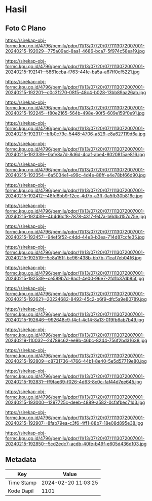 # Hasil

## Foto C Plano

https://sirekap-obj-formc.kpu.go.id/4796/pemilu/pdpr/11/13/07/20/07/1113072007001-20240215-192029--775a09ad-8aa1-4686-bca7-5f974c58ea19.jpg

https://sirekap-obj-formc.kpu.go.id/4796/pemilu/pdpr/11/13/07/20/07/1113072007001-20240215-192141--5861ccba-f763-44fe-ba5a-a67ff0cf5221.jpg

https://sirekap-obj-formc.kpu.go.id/4796/pemilu/pdpr/11/13/07/20/07/1113072007001-20240215-192201--c0c3f270-08f5-48c4-b028-13bb89aa26ab.jpg

https://sirekap-obj-formc.kpu.go.id/4796/pemilu/pdpr/11/13/07/20/07/1113072007001-20240215-192245--f80e2165-564b-498e-90f5-609e159f0e91.jpg

https://sirekap-obj-formc.kpu.go.id/4796/pemilu/pdpr/11/13/07/20/07/1113072007001-20240215-192317--bfb0c79c-5448-4706-a529-e8a627119d6a.jpg

https://sirekap-obj-formc.kpu.go.id/4796/pemilu/pdpr/11/13/07/20/07/1113072007001-20240215-192339--0afe8a7d-8d6d-4caf-abe4-8020815ae816.jpg

https://sirekap-obj-formc.kpu.go.id/4796/pemilu/pdpr/11/13/07/20/07/1113072007001-20240215-192354--6a5034e1-e99c-4d4e-88ff-e4e78bf66d90.jpg

https://sirekap-obj-formc.kpu.go.id/4796/pemilu/pdpr/11/13/07/20/07/1113072007001-20240215-192412--48fd8bb9-12ee-4d7b-a3ff-0a5fb30b816c.jpg

https://sirekap-obj-formc.kpu.go.id/4796/pemilu/pdpr/11/13/07/20/07/1113072007001-20240215-192439--4b4d6cf8-7878-4317-947a-b6dbd157d75e.jpg

https://sirekap-obj-formc.kpu.go.id/4796/pemilu/pdpr/11/13/07/20/07/1113072007001-20240215-192457--94ef5f52-c4dd-44e3-b3ea-714d87ccfe35.jpg

https://sirekap-obj-formc.kpu.go.id/4796/pemilu/pdpr/11/13/07/20/07/1113072007001-20240215-192519--5c8a151f-bc96-438b-bb7b-71caf7eb04f6.jpg

https://sirekap-obj-formc.kpu.go.id/4796/pemilu/pdpr/11/13/07/20/07/1113072007001-20240215-192539--ce589b7d-9acf-4e00-96e7-2fd1b37db85f.jpg

https://sirekap-obj-formc.kpu.go.id/4796/pemilu/pdpr/11/13/07/20/07/1113072007001-20240215-192621--20224682-8492-45c2-b6f9-dfc5a9e80789.jpg

https://sirekap-obj-formc.kpu.go.id/4796/pemilu/pdpr/11/13/07/20/07/1113072007001-20240215-192646--992648c9-f4cf-4c14-8a13-019fb6ab7b49.jpg

https://sirekap-obj-formc.kpu.go.id/4796/pemilu/pdpr/11/13/07/20/07/1113072007001-20240219-110032--24789c62-ee9b-46bc-8244-756f2bd31638.jpg

https://sirekap-obj-formc.kpu.go.id/4796/pemilu/pdpr/11/13/07/20/07/1113072007001-20240215-192809--c8731736-4766-44b1-8e40-5e5d57719e80.jpg

https://sirekap-obj-formc.kpu.go.id/4796/pemilu/pdpr/11/13/07/20/07/1113072007001-20240215-192831--ff9fae69-f026-4d63-8c0c-faf44d7ee645.jpg

https://sirekap-obj-formc.kpu.go.id/4796/pemilu/pdpr/11/13/07/20/07/1113072007001-20240215-193000--1297725c-deeb-4889-a582-0cfafbec71d3.jpg

https://sirekap-obj-formc.kpu.go.id/4796/pemilu/pdpr/11/13/07/20/07/1113072007001-20240215-192907--8fab79ea-c3f6-4ff1-88b7-18e08d895e38.jpg

https://sirekap-obj-formc.kpu.go.id/4796/pemilu/pdpr/11/13/07/20/07/1113072007001-20240215-192850--5cd2edc7-acdb-40fe-b49f-e605d436d103.jpg


## Metadata

| Key        | Value               |
| ---------- | ------------------- |
| Time Stamp | 2024-02-20 11:03:25 |
| Kode Dapil | 1101                |



